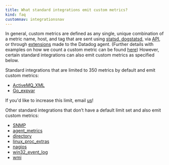 ```yaml
---
title: What standard integrations emit custom metrics?
kind: faq
customnav: integrationsnav
---
```


In general, custom metrics are defined as any single, unique combination of a metric name, host, and tag that are sent using [statsd, dogstatsd](/developers/dogstatsd), via [API](/api), or through [extensions](/agent/agent_checks) made to the Datadog agent. (Further details with examples on how we count a custom metric can be found [here](/getting_started/custom_metrics)) However, certain standard integrations can also emit custom metrics as specified below.

Standard integrations that are limited to 350 metrics by default and emit custom metrics: 

* [ActiveMQ_XML](/integrations/activemq)
* [Go_expvar](/integrations/go_expvar)

If you'd like to increase this limit, email [us](/help)!

Other standard integrations that don’t have a default limit set and also emit custom metrics: 

* [SNMP](/integrations/snmp)
* [agent_metrics](/integrations/system)
* [directory](/integrations/directory)
* [linux_proc_extras](/integrations/system)
* [nagios](/integrations/nagios)
* [win32_event_log](/integrations/windows_service)
* [wmi](/integrations/wmi_check)